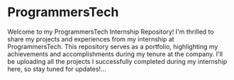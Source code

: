 # ProgrammersTech
Welcome to my ProgrammersTech Internship Repository!
I'm thrilled to share my projects and experiences from my  internship at ProgrammersTech. This repository serves as a portfolio, highlighting my achievements and accomplishments during my tenure at the company. I'll be uploading all the projects I successfully completed during my internship here, so stay tuned for updates!...
